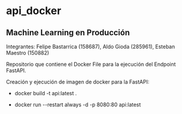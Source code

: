 # api_docker

## Machine Learning en Producción

Integrantes: Felipe Bastarrica (158687), Aldo Gioda (285961), Esteban Maestro (150882)

Repositorio que contiene el Docker File para la ejecución del Endpoint FastAPI. 

Creación y ejecución de imagen de docker para la FastAPI:

* docker build -t api:latest .

* docker run --restart always -d -p 8080:80 api:latest
